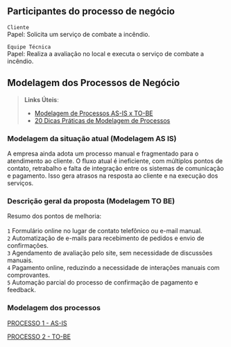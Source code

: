 ## Participantes do processo de negócio

``Cliente``
<br>
Papel: Solicita um serviço de combate a incêndio.

``Equipe Técnica``
<br>
Papel: Realiza a avaliação no local e executa o serviço de combate a incêndio.

## Modelagem dos Processos de Negócio

> **Links Úteis**:
> - [Modelagem de Processos AS-IS x TO-BE](https://dheka.com.br/modelagem-as-is-to-be/)
> - [20 Dicas Práticas de Modelagem de Processos](https://dheka.com.br/20-dicas-praticas-de-modelagem-de-processos/)

### Modelagem da situação atual (Modelagem AS IS)

A empresa ainda adota um processo manual e fragmentado para o atendimento ao cliente. O fluxo atual é ineficiente, com múltiplos pontos de contato, retrabalho e falta de integração entre os sistemas de comunicação e pagamento. Isso gera atrasos na resposta ao cliente e na execução dos serviços.

### Descrição geral da proposta (Modelagem TO BE)

Resumo dos pontos de melhoria:
<br>
<br>
``1`` Formulário online no lugar de contato telefônico ou e-mail manual. <br>
``2`` Automatização de e-mails para recebimento de pedidos e envio de confirmações. <br>
``3`` Agendamento de avaliação pelo site, sem necessidade de discussões manuais. <br>
``4`` Pagamento online, reduzindo a necessidade de interações manuais com comprovantes. <br>
``5`` Automação parcial do processo de confirmação de pagamento e feedback.

### Modelagem dos processos

[PROCESSO 1 - AS-IS](https://github.com/ICEI-PUC-Minas-PSG-ADS-TI/projete/blob/530c244c2f45e0b919c67f61687aa2f6596ad74b/docs/processos/processo-1-as-is.md)

[PROCESSO 2 - TO-BE](https://github.com/ICEI-PUC-Minas-PSG-ADS-TI/projete/blob/e27ba154e08ccebbe1009d952ca7444f0b5c7fc5/docs/processos/processo-2-to-be.md)
